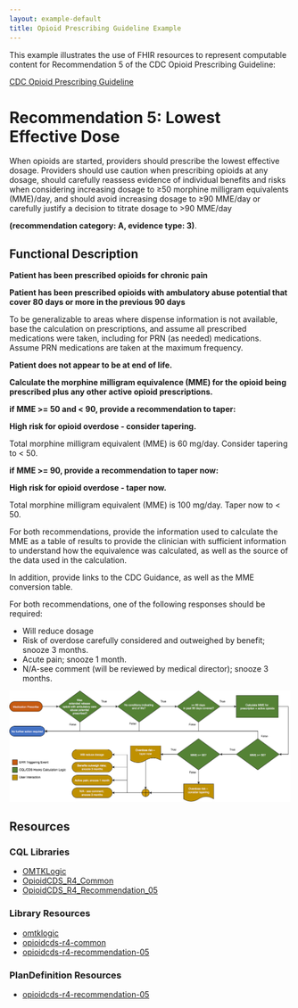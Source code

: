 ```yaml
---
layout: example-default
title: Opioid Prescribing Guideline Example
---
```


This example illustrates the use of FHIR resources to represent computable content for Recommendation 5 of the CDC Opioid Prescribing Guideline:

[CDC Opioid Prescribing Guideline](https://www.cdc.gov/mmwr/volumes/65/rr/rr6501e1.htm)

# Recommendation 5: Lowest Effective Dose
When opioids are started, providers should prescribe the lowest effective dosage. Providers should use caution when prescribing opioids at any dosage, should carefully reassess evidence of individual benefits and risks when considering increasing dosage to ≥50 morphine milligram equivalents (MME)/day, and should avoid increasing dosage to ≥90 MME/day or carefully justify a decision to titrate dosage to >90 MME/day

**(recommendation category: A, evidence type: 3)**.

## Functional Description

**Patient has been prescribed opioids for chronic pain**

**Patient has been prescribed opioids with ambulatory abuse potential that cover 80 days or more in the previous 90 days**

To be generalizable to areas where dispense information is not available, base the calculation on prescriptions, and assume all prescribed medications were taken, including for PRN (as needed) medications. Assume PRN medications are taken at the maximum frequency.

**Patient does not appear to be at end of life.**

**Calculate the morphine milligram equivalence (MME) for the opioid being prescribed plus any other active opioid prescriptions.**

**if MME >= 50 and < 90, provide a recommendation to taper:**

**High risk for opioid overdose - consider tapering.**

Total morphine milligram equivalent (MME) is 60 mg/day. Consider tapering to < 50.

**if MME >= 90, provide a recommendation to taper now:**

**High risk for opioid overdose - taper now.**

Total morphine milligram equivalent (MME) is 100 mg/day. Taper now to < 50.

For both recommendations, provide the information used to calculate the MME as a table of results to provide the clinician with sufficient information to understand how the equivalence was calculated, as well as the source of the data used in the calculation.

In addition, provide links to the CDC Guidance, as well as the MME conversion table.

For both recommendations, one of the following responses should be required:

* Will reduce dosage
* Risk of overdose carefully considered and outweighed by benefit; snooze 3 months.
* Acute pain; snooze 1 month.
* N/A-see comment (will be reviewed by medical director); snooze 3 months.

<div>
  <img src="../../assets/images/Recommendation05-Flow.png"/>
</div>

## Resources

### CQL Libraries
* [OMTKLogic](cql/OMTKLogic-0.0.0.cql)
* [OpioidCDS_R4_Common](cql/OpioidCDS_R4_Common-0.1.0.cql)
* [OpioidCDS_R4_Recommendation_05](cql/OpioidCDS_R4_Recommendation_05-0.1.0.cql)

### Library Resources
* [omtklogic](../../Library-omtklogic-0-0-1.html)
* [opioidcds-r4-common](../../Library-opioidcds-r4-common.html)
* [opioidcds-r4-recommendation-05](../../Library-opioidcds-r4-recommendation-05.html)

### PlanDefinition Resources
* [opioidcds-r4-recommendation-05](../../PlanDefinition-opioidcds-r4-recommendation-05.html)

